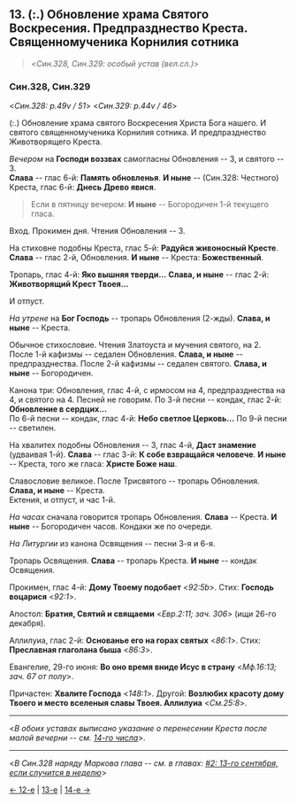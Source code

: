 
## 13. (:.) Обновление храма Святого Воскресения. Предпразднество Креста. Священномученика Корнилия сотника

> <*Син.328, Син.329: особый устав (вел.сл.)*>

### Син.328, Син.329

<*Син.328: p.49v / 51*>
<*Син.329: p.44v / 46*>

(:.) Обновление храма святого Воскресения Христа Бога нашего. 
И святого священномученика Корнилия сотника. 
И предпразднество Животворящего Креста.

*Вечером* на **Господи воззвах** самогласны Обновления -- 3, и святого -- 3.  
**Слава** -- глас 6-й: **Память обновленья**. 
**И ныне** -- (Син.328: Честного) Креста, глас 6-й: **Днесь Древо явися**. 

> Если в пятницу вечером: **И ныне** -- Богородичен 1-й текущего гласа. 

Вход. Прокимен дня. Чтения Обновления -- 3.  

На стиховне подобны Креста, глас 5-й: **Радуйся живоносный Кресте**. 
**Слава** -- глас 2-й, Обновления. 
**И ныне** -- Креста: **Божественный**. 

Тропарь, глас 4-й: **Яко вышняя тверди...** 
**Слава, и ныне** -- глас 2-й: **Животворящий Крест Твоея...**

И отпуст.

*На утрене* на **Бог Господь** -- тропарь Обновления (2-жды). 
**Слава, и ныне** -- Креста. 

Обычное стихословие. Чтения Златоуста и мучения святого, на 2.   
После 1-й кафизмы -- седален Обновления. **Слава, и ныне** -- предпразднества. 
После 2-й кафизмы -- седален святого. **Слава, и ныне** -- Богородичен.

Канона три: Обновления, глас 4-й, с ирмосом на 4, предпразднества на 4, и святого на 4. 
Песней не говорим. 
По 3-й песни -- кондак, глас 2-й: **Обновление в сердцих...**  
По 6-й песни -- кондак, глас 4-й: **Небо светлое Церковь...** 
По 9-й песни -- светилен.

На хвалитех подобны Обновления -- 3, глас 4-й, **Даст знамение** (удваивая 1-й). 
**Слава** -- глас 3-й: **К собе взвращайся человече**. 
**И ныне** -- Креста, того же гласа: **Христе Боже наш**. 

Славословие великое. 
После Трисвятого -- тропарь Обновления. **Слава, и ныне** -- Креста.  
Ектения, и отпуст, и час 1-й. 

*На часах* сначала говорится тропарь Обновления. **Слава** -- Креста. 
**И ныне** -- Богородичен часов. Кондаки же по очереди. 

*На Литургии* из канона Освящения -- песни 3-я и 6-я. 

Тропарь Освящения. **Слава** -- тропарь Креста. **И ныне** -- кондак Освящения.   

Прокимен, глас 4-й: **Дому Твоему подобает** <*92:5b*>. 
Стих: **Господь воцарися** <*92:1*>. 

Апостол: **Братия, Святий и свящаеми** <*Евр.2:11; зач. 306*> (ищи 26-го декабря).

Аллилуиа, глас 2-й: **Основанье его на горах святых** <*86:1*>. 
Стих: **Преславная глаголана быша** <*86:3*>. 

Евангелие, 29-го июня: **Во оно время вниде Исус в страну** <*Мф.16:13; зач. 67 от полу*>.

Причастен: **Хвалите Господа** <*148:1*>. 
Другой: **Возлюбих красоту дому Твоего и место вселеныя славы Твоея. Аллилуиа** <*См.25:8*>.

---

<*В обоих уставах выписано указание о перенесении Креста после малой вечерни -- 
см. [14-го числа](09_14_SAB.ru.md)*>.

---

<*В Син.328 наряду Маркова глава -- см. в главах: [#2: 13-го сентября, если случится в неделю](../chapters/SAB/Sin_328_329/m_a_002.md)*>

[← 12-е](09_12_SAB.ru.md) | [13-е](README.md#13-й) | [14-е →](09_14_SAB.ru.md)
